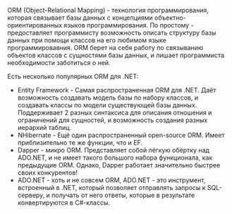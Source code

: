 ORM \(Object-Relational Mapping\) -  технология программирования, которая связывает базы данных с концепциями объектно-ориентированных языков программирования. По простому - предоставляет программисту возможность описать структуру базы данных при помощи классов на его любимом языке программировавния. ORM берет на себя работу по связыванию объектов классов с сущностями базы данных, и лишает программиста необходимости заботиться о ней.

Есть несколько популярных ORM для .NET:

* Entity Framework - Самая распространенная ORM для .NET. Даёт возможность создавать модель базы по набору классов, и создавать классы по модели существующей базы данных. Поддерживает 2 разных синтаксиса для описания отношения и ограничений для сущностей, и возможность создания разных иерархий таблиц.
* NHibernate - Ещё один распространенный open-source ORM. Имеет приблизительно те же функции, что и EF.
* Dapper - микро ORM. Представляет собой лёгкую обёртку над ADO.NET, и не имеет такого большого набора функционала, как предыдущие ORM. Однако, Dapper работает значительно быстрее своих конкурентов!
* ADO.NET - хоть и не совсем ORM, ADO.NET - это инструмент, встроенный в .NET, который позволяет отправлять запросы к SQL-серверу, и получать от него ответы, которые в результате конвертируются в C\#-классы.



